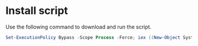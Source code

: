 # Install script 

 Use the following command to download and run the script.
 
 ```PowerShell
 Set-ExecutionPolicy Bypass -Scope Process -Force; iex ((New-Object System.Net.WebClient).DownloadString('https://raw.githubusercontent.com/5st3ff3rt/Windows-installer/main/install.ps1'))
 ```